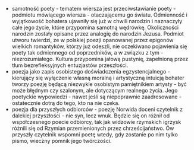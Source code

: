 - samotność poety - tematem wiersza jest przeciwstawianie poety - podmiotu mówiącego wiersza - otaczającemu go światu. Odmienność i wyjątkowość bohatera ujawniły się już w chwili narodzin i naznaczyły całe jego życie, które przypomina samotną wędrówkę. Okoliczności narodzin zostały opisane przez analogię do narodzin Jezusa. Podmiot utworu twierdzi, ze w polskiej poezji opanowanej przez epigonów wielkich romantyków, którzy już odeszli, nie oczekiwano pojawienia się poety tak odmiennego od poprzedników, a w związku z tym - niezrozumiałego. Kultura przypomina jałową pustynię, zapełnioną przez tłum bezrefleksyjnych entuzjastów przeszłości.
- poezja jako zapis osobistego doświadczenia egzystencjalnego - kierujący się wyłączenie własną moralną i artystyczną intuicją bohater tworzy poezję będącą niezwykle osobistym pamiętnikiem artysty - być może błędnym czy szalonym, ale dotyczącym realnego życia. Jego poetyckie wypowiedzi - nawet jeśli są niepoprawnie zaadresowane - ostatecznie dotrą do tego, kto na nie czeka.
- poezja dla przyszłych odbiorców - poezję Norwida doceni czytelnik z dalekiej przyszłości - nie syn, lecz wnuk. Będzie się on różnił od współczesnego poecie odbiorcy, tak jak widzowie rzymskich igrzysk różnili się od Rzymian przemienionych przez chrześcijaństwo. Ów przyszły czytelnik wspomni poetę wtedy, gdy zostanie po nim tylko pismo, wieczny pomnik jego twórczości.